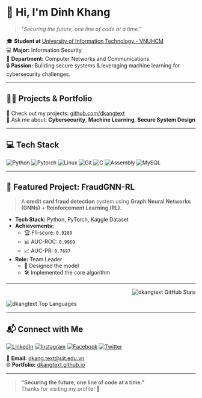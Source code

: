 # 👋 Hi, I'm Dinh Khang

> *"Securing the future, one line of code at a time."*

🎓 **Student at** [University of Information Technology - VNUHCM](https://www.uit.edu.vn)  
💻 **Major:** Information Security  
📡 **Department:** Computer Networks and Communications  
🔒 **Passion:** Building secure systems & leveraging machine learning for cybersecurity challenges.

---

## 👨‍💻 Projects & Portfolio

🔗 Check out my projects: [github.com/dkangtext](https://github.com/dkangtext)  
💬 Ask me about: **Cybersecurity**, **Machine Learning**, **Secure System Design**

---

## 💻 Tech Stack

![Python](https://img.shields.io/badge/Python-3670A0?style=for-the-badge&logo=python&logoColor=white)
![Pytorch](https://img.shields.io/badge/PyTorch-EE4C2C?style=for-the-badge&logo=PyTorch&logoColor=white)
![Linux](https://img.shields.io/badge/Linux-FCC624?style=for-the-badge&logo=linux&logoColor=black)
![Git](https://img.shields.io/badge/Git-F05032?style=for-the-badge&logo=git&logoColor=white)
![C](https://img.shields.io/badge/C-00599C?style=for-the-badge&logo=c&logoColor=white)
![Assembly](https://img.shields.io/badge/Assembly-6E4C13?style=for-the-badge)
![MySQL](https://img.shields.io/badge/MySQL-4479A1?style=for-the-badge&logo=mysql&logoColor=white)

---

## 🚀 Featured Project: FraudGNN-RL

> A **credit card fraud detection** system using **Graph Neural Networks (GNNs)** + **Reinforcement Learning (RL)**.

- **Tech Stack:** Python, PyTorch, Kaggle Dataset  
- **Achievements:**  
  - 🏆 F1-score: `0.9280`  
  - 📊 AUC-ROC: `0.9960`  
  - 📈 AUC-PR: `0.7697`  
- **Role:** Team Leader  
  - 🧠 Designed the model  
  - 🛠 Implemented the core algorithm

---

<p align="right">
  <img src="https://github-readme-stats.vercel.app/api?username=dkangtext&show_icons=true&theme=default&bg_color=FFFFFF&text_color=1E3A8A&title_color=1E3A8A&icon_color=1E3A8A&hide_border=true" alt="dkangtext GitHub Stats" />
</p>

<p align="left">
  <img src="https://github-readme-stats.vercel.app/api/top-langs/?username=dkangtext&layout=compact&theme=default&bg_color=FFFFFF&text_color=1E3A8A&title_color=1E3A8A&hide_border=true" alt="dkangtext Top Languages" />
</p>

---

## 📬 Connect with Me

[![LinkedIn](https://img.shields.io/badge/LinkedIn-%230077B5?style=for-the-badge&logo=linkedin&logoColor=white)](https://linkedin.com/in/dkangtext)
[![Instagram](https://img.shields.io/badge/Instagram-%23E4405F?style=for-the-badge&logo=instagram&logoColor=white)](https://instagram.com/dkang.text)
[![Facebook](https://img.shields.io/badge/Facebook-%231877F2?style=for-the-badge&logo=facebook&logoColor=white)](https://facebook.com/dkang.text)
[![Twitter](https://img.shields.io/badge/Twitter-%231DA1F2?style=for-the-badge&logo=twitter&logoColor=white)](https://twitter.com/dkangtext)

📧 **Email:** [dkang.text@uit.edu.vn](mailto:dkang.text@uit.edu.vn)  
🌐 **Portfolio:** [dkangtext.github.io](https://dkangtext.github.io)

---

> **"Securing the future, one line of code at a time."**  
> Thanks for visiting my profile! 🚀
